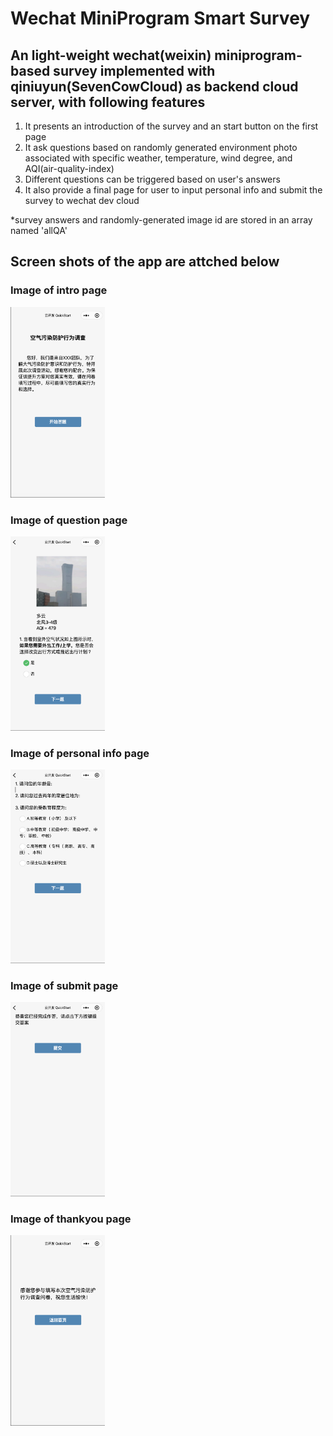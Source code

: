 # Wechat MiniProgram Smart Survey
## An light-weight wechat(weixin) miniprogram-based survey implemented with qiniuyun(SevenCowCloud) as backend cloud server, with following features
1. It presents an introduction of the survey and an start button on the first page
2. It ask questions based on randomly generated environment photo associated with specific weather, temperature, wind degree, and AQI(air-quality-index)
3. Different questions can be triggered based on user's answers
4. It also provide a final page for user to input personal info and submit the survey to wechat dev cloud

*survey answers and randomly-generated image id are stored in an array named 'allQA'

## Screen shots of the app are attched below
### Image of intro page</br>
<img src="./screenshots/intro_page.png" width="30%"></br>
### Image of question page</br>
<img src="./screenshots/question_page.png" width="30%"></br>
### Image of personal info page</br>
<img src="./screenshots/personal_info_page.png" width="30%"></br>
### Image of submit page</br>
<img src="./screenshots/submit_page.png" width="30%"></br>
### Image of thankyou page</br>
<img src="./screenshots/thankyou_page.png" width="30%"></br>
